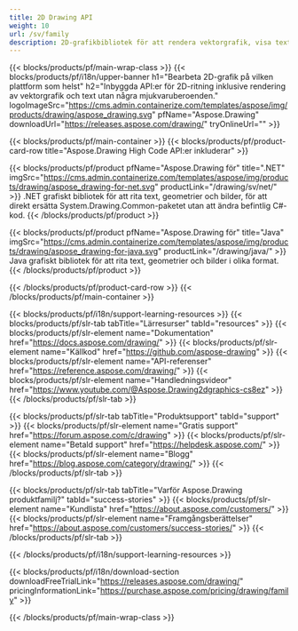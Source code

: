 ```yaml
---
title: 2D Drawing API
weight: 10
url: /sv/family
description: 2D-grafikbibliotek för att rendera vektorgrafik, visa text och för att spara ritresultat i vanliga grafikfilformat
---
```


{{< blocks/products/pf/main-wrap-class >}}
{{< blocks/products/pf/i18n/upper-banner h1="Bearbeta 2D-grafik på vilken plattform som helst" h2="Inbyggda API:er för 2D-ritning inklusive rendering av vektorgrafik och text utan några mjukvaruberoenden." logoImageSrc="https://cms.admin.containerize.com/templates/aspose/img/products/drawing/aspose_drawing.svg" pfName="Aspose.Drawing" downloadUrl="https://releases.aspose.com/drawing/" tryOnlineUrl="" >}}

{{< blocks/products/pf/main-container >}}
{{< blocks/products/pf/product-card-row title="Aspose.Drawing High Code API:er inkluderar" >}}

{{< blocks/products/pf/product pfName="Aspose.Drawing för" title=".NET" imgSrc="https://cms.admin.containerize.com/templates/aspose/img/products/drawing/aspose_drawing-for-net.svg" productLink="/drawing/sv/net/" >}}
.NET grafiskt bibliotek för att rita text, geometrier och bilder, för att direkt ersätta System.Drawing.Common-paketet utan att ändra befintlig C#-kod.
{{< /blocks/products/pf/product >}}

{{< blocks/products/pf/product pfName="Aspose.Drawing för" title="Java" imgSrc="https://cms.admin.containerize.com/templates/aspose/img/products/drawing/aspose_drawing-for-java.svg" productLink="/drawing/java/" >}}
Java grafiskt bibliotek för att rita text, geometrier och bilder i olika format.
{{< /blocks/products/pf/product >}}

{{< /blocks/products/pf/product-card-row >}}
{{< /blocks/products/pf/main-container >}}

{{< blocks/products/pf/i18n/support-learning-resources >}}
{{< blocks/products/pf/slr-tab tabTitle="Lärresurser" tabId="resources" >}}
{{< blocks/products/pf/slr-element name="Dokumentation" href="https://docs.aspose.com/drawing/" >}}
{{< blocks/products/pf/slr-element name="Källkod" href="https://github.com/aspose-drawing" >}}
{{< blocks/products/pf/slr-element name="API-referenser" href="https://reference.aspose.com/drawing/" >}}
{{< blocks/products/pf/slr-element name="Handledningsvideor" href="https://www.youtube.com/@Aspose.Drawing2dgraphics-cs8ez" >}}
{{< /blocks/products/pf/slr-tab >}}

{{< blocks/products/pf/slr-tab tabTitle="Produktsupport" tabId="support" >}}
{{< blocks/products/pf/slr-element name="Gratis support" href="https://forum.aspose.com/c/drawing" >}}
{{< blocks/products/pf/slr-element name="Betald support" href="https://helpdesk.aspose.com/" >}}
{{< blocks/products/pf/slr-element name="Blogg" href="https://blog.aspose.com/category/drawing/" >}}
{{< /blocks/products/pf/slr-tab >}}

{{< blocks/products/pf/slr-tab tabTitle="Varför Aspose.Drawing produktfamilj?" tabId="success-stories" >}}
{{< blocks/products/pf/slr-element name="Kundlista" href="https://about.aspose.com/customers/" >}}
{{< blocks/products/pf/slr-element name="Framgångsberättelser" href="https://about.aspose.com/customers/success-stories/" >}}
{{< /blocks/products/pf/slr-tab >}}

{{< /blocks/products/pf/i18n/support-learning-resources >}}

{{< blocks/products/pf/i18n/download-section downloadFreeTrialLink="https://releases.aspose.com/drawing/" pricingInformationLink="https://purchase.aspose.com/pricing/drawing/family" >}}

{{< /blocks/products/pf/main-wrap-class >}}
